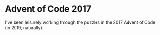# Advent of Code 2017

I've been leisurely working through the puzzles in the 2017 Advent of Code (in 2019, naturally).
